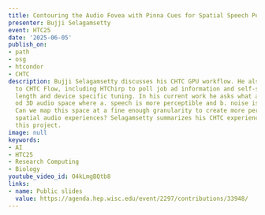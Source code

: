 ```yaml
---
title: Contouring the Audio Fovea with Pinna Cues for Spatial Speech Perception
presenter: Bujji Selagamsetty
event: HTC25
date: '2025-06-05'
publish_on:
- path
- osg
- htcondor
- CHTC
description: Bujji Selagamsetty discusses his CHTC GPU workflow. He also noted improvements
  to CHTC Flow, including HTChirp to poll job ad information and self-scheduling job
  length and device specific tuning. In his current work he asks what are the regions
  od 3D audio space where a. speech is more perceptible and b. noise is more distracting.
  Can we map this space at a fine enough granularity to create more personalized,
  spatial audio experiences? Selagamsetty summarizes his CHTC experience working on
  this project.
image: null
keywords:
- AI
- HTC25
- Research Computing
- Biology
youtube_video_id: O4kLmgBQtb8
links:
- name: Public slides
  value: https://agenda.hep.wisc.edu/event/2297/contributions/33948/
---
```

